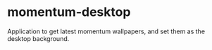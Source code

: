 # momentum-desktop
Application to get latest momentum wallpapers, and set them as the desktop background.
